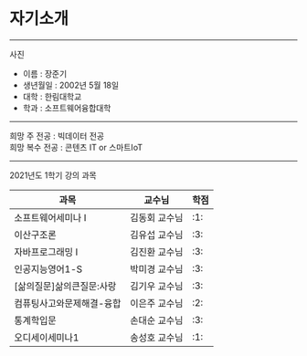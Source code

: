 # 자기소개
* * *
사진
* 이름 : 장준기
* 생년월일 : 2002년 5월 18일
* 대학 : 한림대학교
* 학과 : 소프트웨어융합대학

---

희망 주 전공 : 빅데이터 전공   
희망 복수 전공 : 콘텐츠 IT or 스마트IoT

---
2021년도 1학기 강의 과목

|과목|교수님|학점|
|---|---|---|
|소프트웨어세미나 I|김동회 교수님|:1:|
|이산구조론|김유섭 교수님|:3:|
|자바프로그래밍 I|김진환 교수님|:3:|
|인공지능영어1-S|박미경 교수님|:3:|
|[삶의질문]삶의큰질문:사랑|김기우 교수님|:3:|
|컴퓨팅사고와문제해결-융합|이은주 교수님|:2:|
|통계학입문|손대순 교수님|:3:|
|오디세이세미나1|송성호 교수님|:1:|

